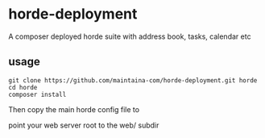 # horde-deployment
A composer deployed horde suite with address book, tasks, calendar etc

## usage

```
git clone https://github.com/maintaina-com/horde-deployment.git horde
cd horde
composer install
```
Then copy the main horde config file to 

point your web server root to the web/ subdir
